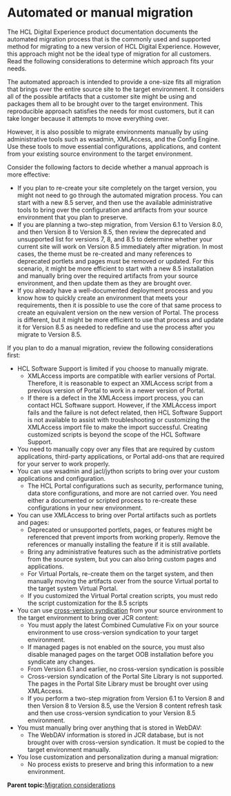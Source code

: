 # Automated or manual migration

The HCL Digital Experience product documentation documents the automated migration process that is the commonly used and supported method for migrating to a new version of HCL Digital Experience. However, this approach might not be the ideal type of migration for all customers. Read the following considerations to determine which approach fits your needs.

The automated approach is intended to provide a one-size fits all migration that brings over the entire source site to the target environment. It considers all of the possible artifacts that a customer site might be using and packages them all to be brought over to the target environment. This reproducible approach satisfies the needs for most customers, but it can take longer because it attempts to move everything over.

However, it is also possible to migrate environments manually by using administrative tools such as wsadmin, XMLAccess, and the Config Engine. Use these tools to move essential configurations, applications, and content from your existing source environment to the target environment.

Consider the following factors to decide whether a manual approach is more effective:

-   If you plan to re-create your site completely on the target version, you might not need to go through the automated migration process. You can start with a new 8.5 server, and then use the available administrative tools to bring over the configuration and artifacts from your source environment that you plan to preserve.
-   If you are planning a two-step migration, from Version 6.1 to Version 8.0, and then Version 8 to Version 8.5, then review the deprecated and unsupported list for versions 7, 8, and 8.5 to determine whether your current site will work on Version 8.5 immediately after migration. In most cases, the theme must be re-created and many references to deprecated portlets and pages must be removed or updated. For this scenario, it might be more efficient to start with a new 8.5 installation and manually bring over the required artifacts from your source environment, and then update them as they are brought over.
-   If you already have a well-documented deployment process and you know how to quickly create an environment that meets your requirements, then it is possible to use the core of that same process to create an equivalent version on the new version of Portal. The process is different, but it might be more efficient to use that process and update it for Version 8.5 as needed to redefine and use the process after you migrate to Version 8.5.

If you plan to do a manual migration, review the following considerations first:

-   HCL Software Support is limited if you choose to manually migrate.
    -   XMLAccess imports are compatible with earlier versions of Portal. Therefore, it is reasonable to expect an XMLAccess script from a previous version of Portal to work in a newer version of Portal.
    -   If there is a defect in the XMLAccess import process, you can contact HCL Software support. However, if the XMLAccess import fails and the failure is not defect related, then HCL Software Support is not available to assist with troubleshooting or customizing the XMLAccess import file to make the import successful. Creating customized scripts is beyond the scope of the HCL Software Support.
-   You need to manually copy over any files that are required by custom applications, third-party applications, or Portal add-ons that are required for your server to work properly.
-   You can use wsadmin and jacl/jython scripts to bring over your custom applications and configuration.
    -   The HCL Portal configurations such as security, performance tuning, data store configurations, and more are not carried over. You need either a documented or scripted process to re-create these configurations in your new environment.
-   You can use XMLAccess to bring over Portal artifacts such as portlets and pages:
    -   Deprecated or unsupported portlets, pages, or features might be referenced that prevent imports from working properly. Remove the references or manually installing the feature if it is still available.
    -   Bring any administrative features such as the administrative portlets from the source system, but you can also bring custom pages and applications.
    -   For Virtual Portals, re-create them on the target system, and then manually moving the artifacts over from the source Virtual portal to the target system Virtual Portal.
    -   If you customized the Virtual Portal creation scripts, you must redo the script customization for the 8.5 scripts
-   You can use [cross-version syndication](mig_content_options_cross-version.md#) from your source environment to the target environment to bring over JCR content:
    -   You must apply the latest Combined Cumulative Fix on your source environment to use cross-version syndication to your target environment.
    -   If managed pages is not enabled on the source, you must also disable managed pages on the target OOB installation before you syndicate any changes.
    -   From Version 6.1 and earlier, no cross-version syndication is possible
    -   Cross-version syndication of the Portal Site Library is not supported. The pages in the Portal Site Library must be brought over using XMLAccess.
    -   If you perform a two-step migration from Version 6.1 to Version 8 and then Version 8 to Version 8.5, use the Version 8 content refresh task and then use cross-version syndication to your Version 8.5 environment.
-   You must manually bring over anything that is stored in WebDAV:
    -   The WebDAV information is stored in JCR database, but is not brought over with cross-version syndication. It must be copied to the target environment manually.
-   You lose customization and personalization during a manual migration:
    -   No process exists to preserve and bring this information to a new environment.

**Parent topic:**[Migration considerations](../plan/mig_plan_high_availability.md)

